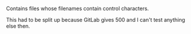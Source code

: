 Contains files whose filenames contain control characters.

This had to be split up because GitLab gives 500 and I can't test anything else then.
